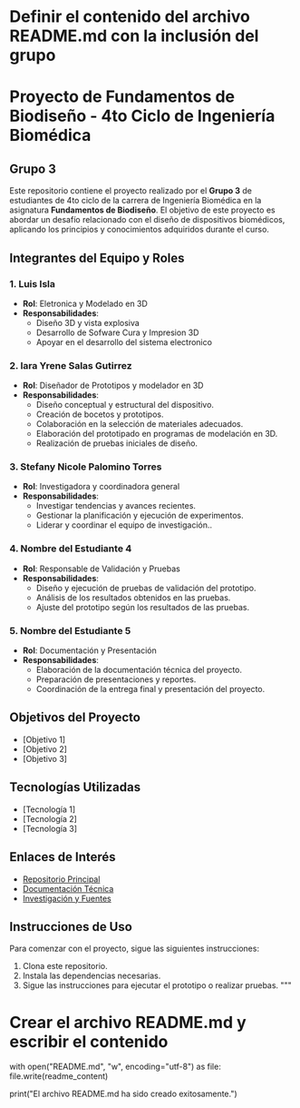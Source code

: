 # Definir el contenido del archivo README.md con la inclusión del grupo

# Proyecto de Fundamentos de Biodiseño - 4to Ciclo de Ingeniería Biomédica

## Grupo 3

Este repositorio contiene el proyecto realizado por el **Grupo 3** de estudiantes de 4to ciclo de la carrera de Ingeniería Biomédica en la asignatura **Fundamentos de Biodiseño**. El objetivo de este proyecto es abordar un desafío relacionado con el diseño de dispositivos biomédicos, aplicando los principios y conocimientos adquiridos durante el curso.

## Integrantes del Equipo y Roles

### 1. **Luis Isla**
   - **Rol**: Eletronica y Modelado en 3D
   - **Responsabilidades**:
     - Diseño 3D y vista explosiva
     - Desarrollo de Sofware Cura y Impresion 3D
     - Apoyar en el desarrollo del sistema electronico

### 2. Iara Yrene Salas Gutirrez
   - **Rol**: Diseñador de Prototipos y modelador en 3D
   - **Responsabilidades**:
     - Diseño conceptual y estructural del dispositivo.
     - Creación de bocetos y prototipos.
     - Colaboración en la selección de materiales adecuados.
     - Elaboración del prototipado en programas de modelación en 3D.
     - Realización de pruebas iniciales de diseño.

### 3. Stefany Nicole Palomino Torres 
   - **Rol**: Investigadora y coordinadora general 
   - **Responsabilidades**:
     - Investigar tendencias y avances recientes.
     - Gestionar la planificación y ejecución de experimentos.
     - Liderar y coordinar el equipo de investigación..

### 4. **Nombre del Estudiante 4**
   - **Rol**: Responsable de Validación y Pruebas
   - **Responsabilidades**:
     - Diseño y ejecución de pruebas de validación del prototipo.
     - Análisis de los resultados obtenidos en las pruebas.
     - Ajuste del prototipo según los resultados de las pruebas.

### 5. **Nombre del Estudiante 5**
   - **Rol**: Documentación y Presentación
   - **Responsabilidades**:
     - Elaboración de la documentación técnica del proyecto.
     - Preparación de presentaciones y reportes.
     - Coordinación de la entrega final y presentación del proyecto.

## Objetivos del Proyecto

- [Objetivo 1]
- [Objetivo 2]
- [Objetivo 3]

## Tecnologías Utilizadas

- [Tecnología 1]
- [Tecnología 2]
- [Tecnología 3]

## Enlaces de Interés

- [Repositorio Principal](URL_del_repositorio)
- [Documentación Técnica](URL_documentacion)
- [Investigación y Fuentes](URL_fuentes)

## Instrucciones de Uso

Para comenzar con el proyecto, sigue las siguientes instrucciones:

1. Clona este repositorio.
2. Instala las dependencias necesarias.
3. Sigue las instrucciones para ejecutar el prototipo o realizar pruebas.
"""

# Crear el archivo README.md y escribir el contenido
with open("README.md", "w", encoding="utf-8") as file:
    file.write(readme_content)

print("El archivo README.md ha sido creado exitosamente.")
